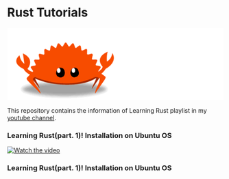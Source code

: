 # Rust Tutorials

![Alt text](ferris.gif)

This repository contains the information of Learning Rust playlist in my [youtube channel](https://www.youtube.com/channel/UCjGH-n0jtFDtaWAfC0LEE6w). 

### Learning Rust(part. 1)! Installation on Ubuntu OS

[![Watch the video](https://img.youtube.com/vi/8ZkGa2pPBgo/maxresdefault.jpg)](https://youtu.be/8ZkGa2pPBgo)

### Learning Rust(part. 1)! Installation on Ubuntu OS

